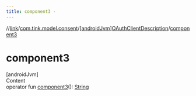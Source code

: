 ```yaml
---
title: component3 -
---
```

//[link](../../index.md)/[com.tink.model.consent](../index.md)/[[androidJvm]OAuthClientDescription](index.md)/[component3](component3.md)



# component3  
[androidJvm]  
Content  
operator fun [component3](component3.md)(): [String](https://kotlinlang.org/api/latest/jvm/stdlib/kotlin/-string/index.html)  



